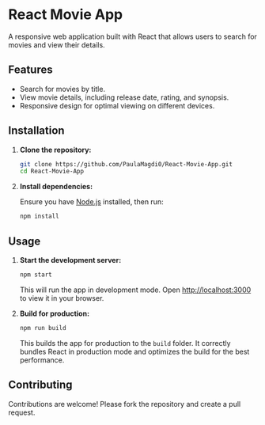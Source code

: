 # React Movie App

A responsive web application built with React that allows users to search for movies and view their details.

## Features

- Search for movies by title.
- View movie details, including release date, rating, and synopsis.
- Responsive design for optimal viewing on different devices.

## Installation

1. **Clone the repository:**

   ```bash
   git clone https://github.com/PaulaMagdi0/React-Movie-App.git
   cd React-Movie-App
   ```

2. **Install dependencies:**

   Ensure you have [Node.js](https://nodejs.org/) installed, then run:

   ```bash
   npm install
   ```

## Usage

1. **Start the development server:**

   ```bash
   npm start
   ```

   This will run the app in development mode. Open [http://localhost:3000](http://localhost:3000) to view it in your browser.

2. **Build for production:**

   ```bash
   npm run build
   ```

   This builds the app for production to the `build` folder. It correctly bundles React in production mode and optimizes the build for the best performance.

## Contributing

Contributions are welcome! Please fork the repository and create a pull request.
